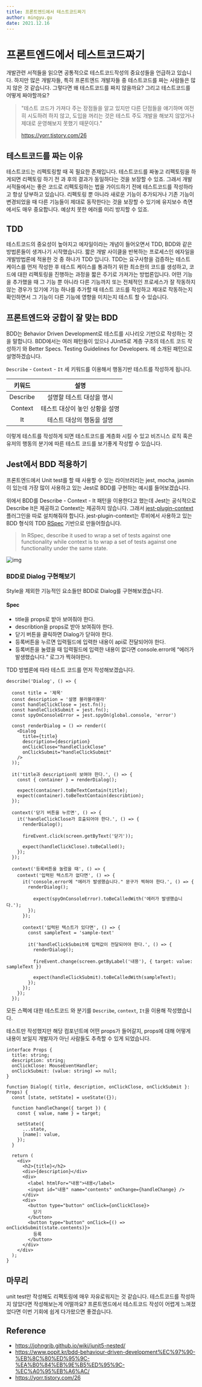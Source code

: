 ```yaml
---
title: 프론트엔드에서 테스트코드짜기
author: mingyu.gu
date: 2021.12.16
---
```


# 프론트엔드에서 테스트코드짜기

개발관련 서적들을 읽으면 공통적으로 테스트코드작성의 중요성들을 언급하고 있습니다. 하지만 많은 개발자들, 특히 프론트엔드 개발자들 중 테스트코드를 짜는 사람들은 많지 않은 것 같습니다. 그렇다면 왜 테스트코드를 짜지 않을까요? 그리고 테스트코드를 어떻게 짜야할까요?

> "테스트 코드가 가져다 주는 장점들을 알고 있지만 다른 단점들을 얘기하며 여전히 시도하려 하지 않고, 도입을 꺼리는 것은 테스트 주도 개발을 해보지 않았거나 제대로 운영해보지 못했기 때문이다."
>
> https://yorr.tistory.com/26

## 테스트코드를 짜는 이유

테스트코드는 리펙토링할 때 꼭 필요한 존재입니다. 테스트코드를 짜놓고 리펙토링을 하게되면 리펙토링 하기 전 과 후의 결과가 동일하다는 것을 보장할 수 있죠. 그래서 개발서적들에서는 좋은 코드로 리펙토링하는 법을 가이드하기 전에 테스트코드를 작성하라고 항상 당부하고 있습니다. 리펙토링 뿐 아니라 새로운 기능이 추가되거나 기존 기능이 변경되었을 때 다른 기능들이 제대로 동작한다는 것을 보장할 수 있기에 유지보수 측면에서도 매우 중요합니다. 예상치 못한 에러를 미리 방지할 수 있죠.

## TDD

테스트코드의 중요성이 높아지고 에자일이라는 개념이 들어오면서 TDD, BDD와 같은 방법론들이 생겨나기 시작했습니다. 짧은 개발 사이클을 반복하는 프로세스인 에자일을 개발방법론에 적용한 것 중 하나가 TDD 입니다. TDD는 요구사항을 검증하는 테스트 케이스를 먼저 작성한 후 테스트 케이스를 통과하기 위한 최소한의 코드를 생성하고, 코드에 대한 리펙토링을 진행하는 과정을 짧은 주기로 가져가는 방법론입니다. 어떤 기능을 추가했을 때 그 기능 뿐 아니라 다른 기능까지 또는 전체적인 프로세스가 잘 작동하지 않는 경우가 있기에 기능 하나를 추가할 때 테스트 코드를 작성하고 제대로 작동하는지 확인하면서 그 기능이 다른 기능에 영향을 미치는지 테스트 할 수 있습니다.

## 프론트엔드와 궁합이 잘 맞는 BDD

BDD는 Behavior Driven Development로 테스트를 시나리오 기반으로 작성하는 것을 말합니다. BDD에서는 여러 패턴들이 있으나 JUnit5로 계층 구조의 테스트 코드 작성하기 와 Better Specs. Testing Guidelines for Developers. 에 소개된 패턴으로 설명하겠습니다.

`Describe` - `Context` - `It` 세 키워드를 이용해서 행동기반 테스트를 작성하게 됩니다.

|  키워드  |              설명              |
| :------: | :----------------------------: |
| Describe |   설명할 테스트 대상을 명시    |
| Context  | 테스트 대상이 놓인 상황을 설명 |
|    It    |   테스트 대상의 행동을 설명    |

이렇게 테스트를 작성하게 되면 테스트코드를 계층화 시킬 수 있고 비즈니스 로직 혹은 유저의 행동의 분기에 따른 테스트 코드를 보기좋게 작성할 수 있습니다.

## Jest에서 BDD 적용하기

프론트엔드에서 Unit test를 할 때 사용할 수 있는 라이브러리는 jest, mocha, jasmin 이 있는데 가장 많이 사용하고 있는 Jest로 BDD를 구현하는 예시를 들어보겠습니다.

위에서 BDD를 Describe - Context - It 패턴을 이용한다고 했는데 Jest는 공식적으로 Describe It은 제공하고 Context는 제공하지 않습니다. 그래서 [jest-plugin-context](https://github.com/negativetwelve/jest-plugins/tree/master/packages/jest-plugin-context) 플러그인을 따로 설치해줘야 합니다. jest-plugin-context는 루비에서 사용하고 있는 BDD 형식의 TDD [RSpec](http://rspec.info/) 기반으로 만들어줬습니다.

> In RSpec, describe it used to wrap a set of tests against one functionality while context is to wrap a set of tests against one functionality under the same state.

![img](./image/rspec.png)

### BDD로 Dialog 구현해보기

Style을 제외한 기능적인 요소들만 BDD로 Dialog를 구현해보겠습니다.

#### Spec

- title을 props로 받아 보여줘야 한다.
- describtion을 props로 받아 보여줘야 한다.
- 닫기 버튼을 클릭하면 Dialog가 닫혀야 한다.
- 등록버튼을 누르면 입력필드에 입력한 내용이 api로 전달되어야 한다.
- 등록버튼을 눌렸을 때 입력필드에 입력한 내용이 없다면 console.error에 “에러가 발생했습니다.“ 로그가 찍혀야한다.

TDD 방법론에 따라 테스트 코드를 먼저 작성해보겠습니다.

```tsx
describe('Dialog', () => {

  const title = '제목'
  const description = '설명 블라블라블라'
  const handleClickClose = jest.fn();
  const handleClickSubmit = jest.fn();
  const spyOnConsoleError = jest.spyOn(global.console, 'error')

  const renderDialog = () => render((
    <Dialog
      title={title}
      description={description}
      onClickClose="handleClickClose"
      onClickSubmit="handleClickSubmit"
    />
  ));

  it('title과 description이 보여야 한다.', () => {
    const { container } = renderDialog();

    expect(container).toBeTextContain(title);
    expect(container).toBeTextContain(describtion);
  });

  context('닫기 버튼을 누르면', () => {
    it('handleClickClose가 호출되어야 한다.', () => {
      renderDialog();

      fireEvent.click(screen.getByText('닫기'));

      expect(handleClickClose).toBeCalled();
    });
  });

  context('등록버튼을 눌렀을 때', () => {
    context('입력된 텍스트가 없다면', () => {
      it('console.error에 "에러가 발생했습니다." 문구가 찍혀야 한다.', () => {
        renderDialog();

          expect(spyOnConsoleError).toBeCalledWith('에러가 발생했습니다.');
        });
      });

      context('입력된 텍스트가 있다면', () => {
        const sampleText = 'sample-text'

        it('handleClickSubmit에 입력값이 전달되어야 한다.', () => {
          renderDialog();

          fireEvent.change(screen.getByLabel('내용'), { target: value: sampleText })

          expect(handleClickSubmit).toBeCalledWith(sampleText);
        });
      });
    });
  });
```

모든 스펙에 대한 테스트코드 와 분기를 `Describe`, `context`, `It`을 이용해 작성했습니다.

테스트만 작성했지만 해당 컴포넌트에 어떤 props가 들어갈지, props에 대해 어떻게 내용이 보일지 개발자가 아닌 사람들도 추측할 수 있게 되었습니다.

```tsx
interface Props {
  title: string;
  description: string;
  onClickClose: MouseEventHandler;
  onClickSubmit: (value: string) => null;
}

function Dialog({ title, description, onClickClose, onClickSubmit }: Props) {
  const [state, setState] = useState({});

  function handleChange({ target }) {
    const { value, name } = target;

    setState({
      ...state,
      [name]: value,
    });
  }

  return (
    <div>
      <h2>{title}</h2>
      <div>{description}</div>
      <div>
        <label htmlFor="내용">내용</label>
        <input id="내용" name="contents" onChange={handleChange} />
      </div>
      <div>
        <button type="button" onClick={onClickClose}>
          닫기
        </button>
        <button type="button" onClick={() => onClickSubmit(state.contents)}>
          등록
        </button>
      </div>
    </div>
  );
}
```

## 마무리

unit test만 작성해도 리펙토링에 매우 자유로워지는 것 같습니다. 테스트코드를 작성하지 않았다면 작성해보는게 어떨까요? 프론트엔드에서 테스트코드 작성이 어렵게 느껴졌었다면 이번 기회에 쉽게 다가왔으면 좋겠습니다.

## Reference

- https://johngrib.github.io/wiki/junit5-nested/
- https://www.popit.kr/bdd-behaviour-driven-development%EC%97%90-%EB%8C%80%ED%95%9C-%EA%B0%84%EB%9E%B5%ED%95%9C-%EC%A0%95%EB%A6%AC/
- https://yorr.tistory.com/26
